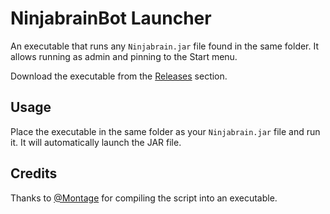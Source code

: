 # NinjabrainBot Launcher
An executable that runs any `Ninjabrain.jar` file found in the same folder. It allows running as admin and pinning to the Start menu.

Download the executable from the [Releases](https://github.com/qMaxXen/NinjabrainBot-Launcher/releases/tag/v1.0.0) section.

## Usage

Place the executable in the same folder as your `Ninjabrain.jar` file and run it. It will automatically launch the JAR file.

## Credits

Thanks to [@Montage](https://github.com/m-ont) for compiling the script into an executable.
